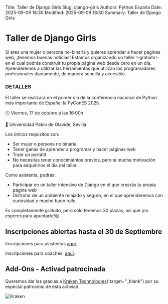 Title: Taller de Django Girls
Slug: django-girls
Authors: Python España
Date: 2025-09-09 18:30
Modified: 2025-09-09 18:30
Summary: Taller de Django Girls


# Taller de Django Girls

Si eres una mujer o persona no-binaria y quieres aprender a hacer páginas web, ¡tenemos buenas noticias! Estamos organizando un taller ✨gratuito✨ en el cual podrás construir tu propia página web desde cero en un día. Aprenderemos a utilizar las herramientas que utilizan los programadores profesionales diariamente, de manera sencilla y accesible.

### DETALLES

El taller se realizará en el primer día de la conferencia nacional de Python más importante de España: la PyConES 2025.

🕒 Viernes, 17 de octubre a las 16:00h 

📍 Universidad Pablo de Olavide, Sevilla


Los únicos requisitos son:
- Ser mujer o persona no binaria
- Tener ganas de aprender a programar y hacer páginas web
- Traer un portátil
- No necesitas tener conocimientos previos, pero sí mucha motivación para adquirirlos el día del taller.

Como asistenta, podrás: 
- Participar en un taller intensivo de Django en el que crearás tu propia página web
- Disfrutar de un ambiente relajado y seguro, en el que aprenderemos con curiosidad y mucho buen rollo

Es completamente gratuito, pero solo tenemos 30 plazas, así que ¡no esperes para apuntarte!😃

## **Inscripciones abiertas hasta el 30 de Septiembre**

Inscripciones para asistentas [aquí](https://forms.gle/brL93yPg4SquggLs8).

Inscripciones para coaches: [aquí](https://forms.gle/K6ajjYseDiBY64GY6).

## Add-Ons - Activad patrocinada

Queremos dar las gracias a [Kraken Technologies](https://kraken.tech/){:target="_blank"} por su especial patrocinio de esta activiad.

![Kraken](./../../theme/images/sponsors/plata_fina/kraken.png)